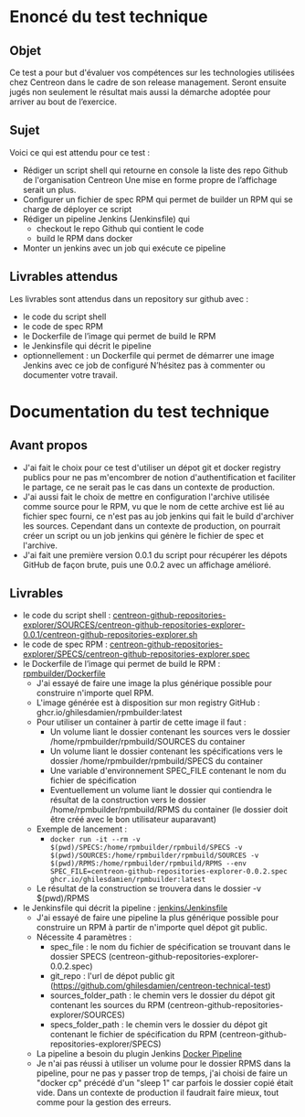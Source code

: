 # Enoncé du test technique 
## Objet
Ce test a pour but d'évaluer vos compétences sur les technologies utilisées chez
Centreon dans le cadre de son release management.
Seront ensuite jugés non seulement le résultat mais aussi la démarche adoptée pour
arriver au bout de l’exercice.
## Sujet
Voici ce qui est attendu pour ce test :
* Rédiger un script shell qui retourne en console la liste des repo Github de
l'organisation Centreon
Une mise en forme propre de l’affichage serait un plus.
* Configurer un fichier de spec RPM qui permet de builder un RPM qui se
charge de déployer ce script
* Rédiger un pipeline Jenkins (Jenkinsfile) qui
  * checkout le repo Github qui contient le code
  * build le RPM dans docker
* Monter un jenkins avec un job qui exécute ce pipeline
## Livrables attendus
Les livrables sont attendus dans un repository sur github avec :
* le code du script shell
* le code de spec RPM
* le Dockerfile de l’image qui permet de build le RPM
* le Jenkinsfile qui décrit le pipeline
* optionnellement : un Dockerfile qui permet de démarrer une image Jenkins
avec ce job de configuré
N’hésitez pas à commenter ou documenter votre travail.

# Documentation du test technique
## Avant propos
* J'ai fait le choix pour ce test d'utiliser un dépot git et docker registry publics pour ne pas m'encombrer de notion d'authentification et faciliter le partage, ce ne serait pas le cas dans un contexte de production.
* J'ai aussi fait le choix de mettre en configuration l'archive utilisée comme source pour le RPM, vu que le nom de cette archive est lié au fichier spec fourni, ce n'est pas au job jenkins qui fait le build d'archiver les sources. Cependant dans un contexte de production, on pourrait créer un script ou un job jenkins qui génère le fichier de spec et l'archive.
* J'ai fait une première version 0.0.1 du script pour récupérer les dépots GitHub de façon brute, puis une 0.0.2 avec un affichage amélioré.
## Livrables
* le code du script shell : [centreon-github-repositories-explorer/SOURCES/centreon-github-repositories-explorer-0.0.1/centreon-github-repositories-explorer.sh](https://github.com/ghilesdamien/centreon-technical-test/blob/main/centreon-github-repositories-explorer/SOURCES/centreon-github-repositories-explorer-0.0.1/centreon-github-repositories-explorer.sh)
* le code de spec RPM : [centreon-github-repositories-explorer/SPECS/centreon-github-repositories-explorer.spec](https://github.com/ghilesdamien/centreon-technical-test/blob/main/centreon-github-repositories-explorer/SPECS/centreon-github-repositories-explorer.spec)
* le Dockerfile de l’image qui permet de build le RPM : [rpmbuilder/Dockerfile](https://github.com/ghilesdamien/centreon-technical-test/blob/main/rpmbuilder/Dockerfile)
  * J'ai essayé de faire une image la plus générique possible pour construire n'importe quel RPM.
  * L'image générée est à disposition sur mon registry GitHub : ghcr.io/ghilesdamien/rpmbuilder:latest
  * Pour utiliser un container à partir de cette image il faut :
    * Un volume liant le dossier contenant les sources vers le dossier /home/rpmbuilder/rpmbuild/SOURCES du container
    * Un volume liant le dossier contenant les spécifications vers le dossier /home/rpmbuilder/rpmbuild/SPECS du container
    * Une variable d'environnement SPEC_FILE contenant le nom du fichier de spécification
    * Eventuellement un volume liant le dossier qui contiendra le résultat de la construction vers le dossier /home/rpmbuilder/rpmbuild/RPMS du container (le dossier doit être créé avec le bon utilisateur auparavant)
  * Exemple de lancement :
    * `docker run -it --rm -v $(pwd)/SPECS:/home/rpmbuilder/rpmbuild/SPECS -v $(pwd)/SOURCES:/home/rpmbuilder/rpmbuild/SOURCES -v $(pwd)/RPMS:/home/rpmbuilder/rpmbuild/RPMS --env SPEC_FILE=centreon-github-repositories-explorer-0.0.2.spec ghcr.io/ghilesdamien/rpmbuilder:latest`
  * Le résultat de la construction se trouvera dans le dossier -v $(pwd)/RPMS
* le Jenkinsfile qui décrit la pipeline : [jenkins/Jenkinsfile](https://github.com/ghilesdamien/centreon-technical-test/blob/main/jenkins/Jenkinsfile)
  * J'ai essayé de faire une pipeline la plus générique possible pour construire un RPM à partir de n'importe quel dépot git public.
  * Nécessite 4 paramètres :
    * spec_file : le nom du fichier de spécification se trouvant dans le dossier SPECS (centreon-github-repositories-explorer-0.0.2.spec)
    * git_repo :  l'url de dépot public git (https://github.com/ghilesdamien/centreon-technical-test)
    * sources_folder_path : le chemin vers le dossier du dépot git contenant les sources du RPM (centreon-github-repositories-explorer/SOURCES)
    * specs_folder_path : le chemin vers le dossier du dépot git contenant le fichier de spécification du RPM (centreon-github-repositories-explorer/SPECS)
  * La pipeline a besoin du plugin Jenkins [Docker Pipeline](https://plugins.jenkins.io/docker-workflow)
  * Je n'ai pas réussi à utiliser un volume pour le dossier RPMS dans la pipeline, pour ne pas y passer trop de temps, j'ai choisi de faire un "docker cp" précédé d'un "sleep 1" car parfois le dossier copié était vide. Dans un contexte de production il faudrait faire mieux, tout comme pour la gestion des erreurs.

